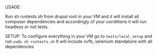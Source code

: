 USAGE:

Run sh runtests.sh from drupal root in your VM and it will install all composer
dependencies and accordingly of your conditions it will run headless or not tests.

SETUP:
To configure everything in your VM go to `tests/local_setup` and run `sudo sh runtests.sh`
It will include xvfb, selenium standalone with all dependencies
